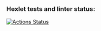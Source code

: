 ### Hexlet tests and linter status:
[![Actions Status](https://github.com/Kvazitropter/frontend-project-11/actions/workflows/hexlet-check.yml/badge.svg)](https://github.com/Kvazitropter/frontend-project-11/actions)